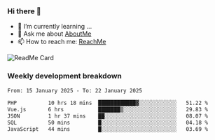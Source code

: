 ### Hi there 👋

- 🌱 I’m currently learning ...
- 💬 Ask me about [AboutMe](https://www.itzcy.com/about)
- 📫 How to reach me: [ReachMe](https://www.itzcy.com/about)

![ReadMe Card](https://github-readme-stats-ten-gilt.vercel.app/api?username=SuperChenYun&show_icons=true&title_color=fff&icon_color=79ff97&text_color=9f9f9f&bg_color=151515&hide_border=true)

### Weekly development breakdown
<!--START_SECTION:waka-->

```txt
From: 15 January 2025 - To: 22 January 2025

PHP          10 hrs 18 mins  ████████████▓░░░░░░░░░░░░   51.22 %
Vue.js       6 hrs           ███████▒░░░░░░░░░░░░░░░░░   29.83 %
JSON         1 hr 37 mins    ██░░░░░░░░░░░░░░░░░░░░░░░   08.07 %
SQL          50 mins         █░░░░░░░░░░░░░░░░░░░░░░░░   04.18 %
JavaScript   44 mins         █░░░░░░░░░░░░░░░░░░░░░░░░   03.69 %
```

<!--END_SECTION:waka-->
